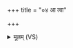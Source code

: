 +++
title = "०४ आ त्वा"

+++
<details><summary>मूलम् (VS)</summary>

आ त्वा॑ विशन्तु सु॒तास॑ इन्द्र पृ॒णस्व॑ कु॒क्षी वि॒ड्ढि श॑क्र धि॒येह्या नः॑। श्रु॒धी हवं॒ गिरो॑ मे जुष॒स्वेन्द्र॑ स्व॒युग्भि॒र्मत्स्वे॒ह म॒हे रणा॑य ॥
</details>